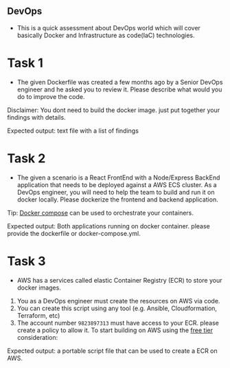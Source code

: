 ## DevOps

- This is a quick assessment about DevOps world which will cover basically Docker and Infrastructure as code(IaC) technologies.

# Task 1

- The given Dockerfile was created a few months ago by a Senior DevOps engineer and he asked you to review it.
Please describe what would you do to improve the code.

Disclaimer: You dont need to build the docker image. just put together your findings with details.

Expected output: text file with a list of findings

# Task 2

- The given a scenario is a React FrontEnd with a Node/Express BackEnd application that needs to be deployed against a AWS ECS cluster.
As a DevOps engineer, you will need to help the team to build and run it on docker locally. Please dockerize the frontend and backend  application.

Tip: [Docker compose](https://docs.docker.com/compose/) can be used to orchestrate your containers.

Expected output: Both applications running on docker container. please provide the dockerfile or docker-compose.yml. 

# Task 3

- AWS has a services called elastic Container Registry (ECR) to store your docker images.
 1. You as a DevOps engineer must create the resources on AWS via code.
 2. You can create this script using any tool (e.g. Ansible, Cloudformation, Terraform, etc)
 3. The account number `9823897313` must have access to your ECR. please create a policy to allow it.
 To start building on AWS using the [free tier](https://aws.amazon.com/free/?all-free-tier.sort-by=item.additionalFields.SortRank&all-free-tier.sort-order=asc&awsf.Free%20Tier%20Types=*all&awsf.Free%20Tier%20Categories=*all)
consideration:

Expected output: a portable script file that can be used to create a ECR on AWS.